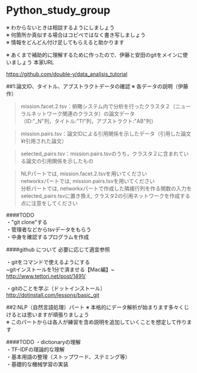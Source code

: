 # Python_study_group

※ わからないときは相談するようにしましょう  
※ 何箇所か真似する場合はコピペではなく書き写しましょう  
※ 情報をどんどん付け足してもらえると助かります


※ あくまで補助的に理解するために作ったので、伊藤と安田のgitをメインに使いましょう
本家URL  


<https://github.com/double-y/data_analisis_tutorial>

##1:論文ID、タイトル、アブストラクトデータの確認
※ 各データの説明（伊藤作）  
>mission.facet.2.tsv：俯瞰システム内で分析を行ったクラスタ２（ニューラルネットワーク関連のクラスタ）の論文データ  
>（ID:"\_N"列，タイトル:"TI"列，アブストラクト:"AB"列）  

>mission.pairs.tsv：論文IDによる引用関係を示したデータ（引用した論文¥t引用された論文）

>selected\_pairs.tsv：mission.pairs.tsvのうち，クラスタ２に含まれている論文の引用関係を示したもの

>NLPパートでは, mission.facet.2.tsvを用いてください  
>networkxパートでは, mission.pairs.tsvを用いてください  
>分析パートでは, networkxパートで作成した隣接行列を作る関数の入力をselected\_pairs.tsvに置き換え, クラスタ2の引用ネットワークを作成する点に注意をしてください  


####TODO  
・"git clone"する  
・管理者などからtsvデータをもらう  
・中身を確認するプログラムを作成  


####github について
必要に応じて適宜参照  

・gitをコマンドで使えるようにする  
~gitインストールを1分で済ませる【Mac編】~  
<http://www.tettori.net/post/1491/>

・gitのことを学ぶ（ドットインストール）  
<http://dotinstall.com/lessons/basic_git>


##2:NLP（自然言語処理）パート
※ 本格的にデータ解析が始まります多々くじけるとは思いますが頑張りましょう  
※ このパートからは各人が練習を含め説明を追加していくことを想定して作ります  


####TODO
・dictionaryの理解   
・TF-IDFの理論的な理解  
・基本用語の整理（ストップワード、ステミング等）  
・基礎的な機械学習の実装  













